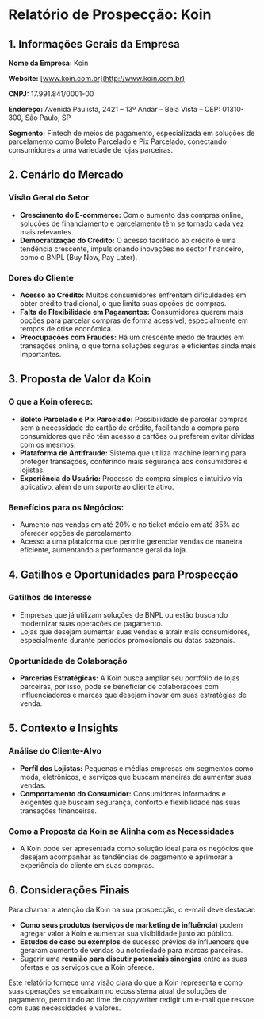 # Relatório de Prospecção: Koin

## 1. Informações Gerais da Empresa

**Nome da Empresa:** Koin

**Website:** [www.koin.com.br](http://www.koin.com.br)

**CNPJ:** 17.991.841/0001-00

**Endereço:** Avenida Paulista, 2421 – 13º Andar – Bela Vista – CEP: 01310-300, São Paulo, SP

**Segmento:** Fintech de meios de pagamento, especializada em soluções de parcelamento como Boleto Parcelado e Pix Parcelado, conectando consumidores a uma variedade de lojas parceiras.

## 2. Cenário do Mercado

### Visão Geral do Setor
- **Crescimento do E-commerce:** Com o aumento das compras online, soluções de financiamento e parcelamento têm se tornado cada vez mais relevantes.
- **Democratização do Crédito:** O acesso facilitado ao crédito é uma tendência crescente, impulsionando inovações no sector financeiro, como o BNPL (Buy Now, Pay Later).

### Dores do Cliente
- **Acesso ao Crédito:** Muitos consumidores enfrentam dificuldades em obter crédito tradicional, o que limita suas opções de compras.
- **Falta de Flexibilidade em Pagamentos:** Consumidores querem mais opções para parcelar compras de forma acessível, especialmente em tempos de crise econômica.
- **Preocupações com Fraudes:** Há um crescente medo de fraudes em transações online, o que torna soluções seguras e eficientes ainda mais importantes.

## 3. Proposta de Valor da Koin

### O que a Koin oferece:
- **Boleto Parcelado e Pix Parcelado:** Possibilidade de parcelar compras sem a necessidade de cartão de crédito, facilitando a compra para consumidores que não têm acesso a cartões ou preferem evitar dívidas com os mesmos.
- **Plataforma de Antifraude:** Sistema que utiliza machine learning para proteger transações, conferindo mais segurança aos consumidores e lojistas.
- **Experiência do Usuário:** Processo de compra simples e intuitivo via aplicativo, além de um suporte ao cliente ativo.

### Benefícios para os Negócios:
- Aumento nas vendas em até 20% e no ticket médio em até 35% ao oferecer opções de parcelamento.
- Acesso a uma plataforma que permite gerenciar vendas de maneira eficiente, aumentando a performance geral da loja.

## 4. Gatilhos e Oportunidades para Prospecção

### Gatilhos de Interesse
- Empresas que já utilizam soluções de BNPL ou estão buscando modernizar suas operações de pagamento.
- Lojas que desejam aumentar suas vendas e atrair mais consumidores, especialmente durante períodos promocionais ou datas sazonais.

### Oportunidade de Colaboração
- **Parcerias Estratégicas:** A Koin busca ampliar seu portfólio de lojas parceiras, por isso, pode se beneficiar de colaborações com influenciadores e marcas que desejam inovar em suas estratégias de venda.

## 5. Contexto e Insights

### Análise do Cliente-Alvo
- **Perfil dos Lojistas:** Pequenas e médias empresas em segmentos como moda, eletrônicos, e serviços que buscam maneiras de aumentar suas vendas.
- **Comportamento do Consumidor:** Consumidores informados e exigentes que buscam segurança, conforto e flexibilidade nas suas transações financeiras.

### Como a Proposta da Koin se Alinha com as Necessidades
- A Koin pode ser apresentada como solução ideal para os negócios que desejam acompanhar as tendências de pagamento e aprimorar a experiência do cliente em suas compras.

## 6. Considerações Finais

Para chamar a atenção da Koin na sua prospecção, o e-mail deve destacar:
- **Como seus produtos (serviços de marketing de influência)** podem agregar valor à Koin e aumentar sua visibilidade junto ao público.
- **Estudos de caso ou exemplos** de sucesso prévios de influencers que geraram aumento de vendas ou notoriedade para marcas parceiras.
- Sugerir uma **reunião para discutir potenciais sinergias** entre as suas ofertas e os serviços que a Koin oferece.

Este relatório fornece uma visão clara do que a Koin representa e como suas operações se encaixam no ecossistema atual de soluções de pagamento, permitindo ao time de copywriter redigir um e-mail que ressoe com suas necessidades e valores.